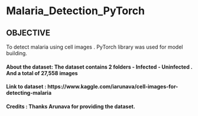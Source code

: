 # Malaria_Detection_PyTorch
<h2><b> OBJECTIVE </b> </h3> To detect malaria using cell images . PyTorch library was used for model building.</h3>
<h4> About the dataset: The dataset contains 2 folders - Infected - Uninfected . And a total of 27,558 images </h4>
<h4> Link to dataset : https://www.kaggle.com/iarunava/cell-images-for-detecting-malaria </h4>
<h4> Credits : Thanks Arunava for providing the dataset. </h4>

  
